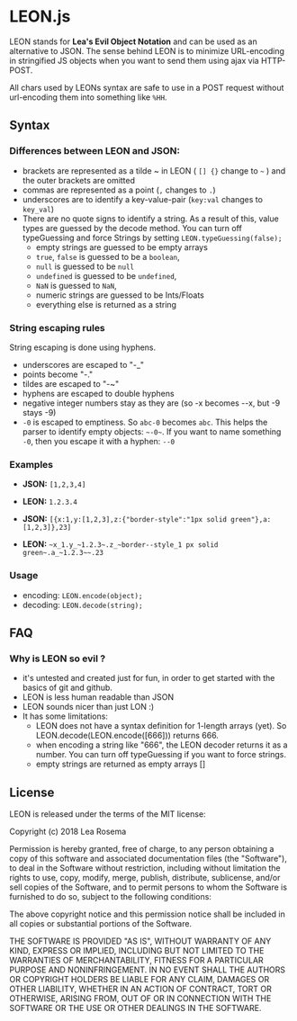 LEON.js
=======

LEON stands for **Lea's Evil Object Notation** and can be used as an alternative to 
JSON. The sense behind LEON is to minimize URL-encoding in stringified JS objects 
when you want to send them using ajax via HTTP-POST. 

All chars used by LEONs syntax are safe to use in a POST request without 
url-encoding them into something like `%HH`.

## Syntax

### Differences between LEON and JSON:

- brackets are represented as a tilde ~ in LEON ( `[] {}` change to `~` ) 
  and the outer brackets are omitted
- commas are represented as a point (`,` changes to `.`)
- underscores are to identify a key-value-pair (`key:val` changes to `key_val`)
- There are no quote signs to identify a string. As a result of this, value types are guessed by the decode method. You can turn off typeGuessing and force Strings by setting `LEON.typeGuessing(false);`
    - empty strings are guessed to be empty arrays
    - `true`, `false` is guessed to be a `boolean`, 
    - `null` is guessed to be `null`
    - `undefined` is guessed to be `undefined`, 
    - `NaN` is guessed to `NaN`, 
    - numeric strings are guessed to be Ints/Floats
    - everything else is returned as a string

### String escaping rules

String escaping is done using hyphens.

- underscores are escaped to "-_"
- points become "-."
- tildes are escaped to "-~"
- hyphens are escaped to double hyphens
- negative integer numbers stay as they are (so -x becomes --x, but -9 stays -9)
- `-0` is escaped to emptiness. So `abc-0` becomes `abc`. This helps the parser to identify empty objects: `~-0~`. If you want to name something `-0`, then you escape it with a hyphen: `--0`

### Examples

- **JSON:** `[1,2,3,4]`
- **LEON:** `1.2.3.4`

- **JSON:** `[{x:1,y:[1,2,3],z:{"border-style":"1px solid green"},a:[1,2,3]},23]`
- **LEON:** `~x_1.y_~1.2.3~.z_~border--style_1 px solid green~.a_~1.2.3~~.23`

### Usage

- encoding: `LEON.encode(object);`
- decoding: `LEON.decode(string);`

## FAQ

### Why is LEON so evil ?

- it's untested and created just for fun, in order to get started with the basics of git and github.
- LEON is less human readable than JSON
- LEON sounds nicer than just LON :)
- It has some limitations: 
    - LEON does not have a syntax definition for 1-length arrays (yet). So LEON.decode(LEON.encode([666])) returns 666. 
    - when encoding a string like "666", the LEON decoder returns it as a number. You can turn off typeGuessing if you want to force strings.
    - empty strings are returned as empty arrays []


## License

LEON is released under the terms of the MIT license:

Copyright (c) 2018 Lea Rosema

Permission is hereby granted, free of charge, to any person obtaining a copy of this 
software and associated documentation files (the "Software"), to deal in the Software
without restriction, including without limitation the rights to use, copy, modify, merge,
publish, distribute, sublicense, and/or sell copies of the Software, and to permit persons 
to whom the Software is furnished to do so, subject to the following conditions:

The above copyright notice and this permission notice shall 
be included in all copies or substantial portions of the Software.

THE SOFTWARE IS PROVIDED "AS IS", WITHOUT WARRANTY OF ANY KIND, 
EXPRESS OR IMPLIED, INCLUDING BUT NOT LIMITED TO THE WARRANTIES
OF MERCHANTABILITY, FITNESS FOR A PARTICULAR PURPOSE AND NONINFRINGEMENT. 
IN NO EVENT SHALL THE AUTHORS OR COPYRIGHT HOLDERS BE LIABLE FOR ANY CLAIM, 
DAMAGES OR OTHER LIABILITY, WHETHER IN AN ACTION OF CONTRACT, TORT OR OTHERWISE, 
ARISING FROM, OUT OF OR IN CONNECTION WITH THE SOFTWARE OR 
THE USE OR OTHER DEALINGS IN THE SOFTWARE.

